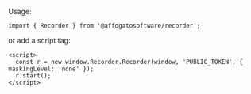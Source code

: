Usage:
```
import { Recorder } from '@affogatosoftware/recorder';
```

or add a script tag:
```
<script>
  const r = new window.Recorder.Recorder(window, 'PUBLIC_TOKEN', { maskingLevel: 'none' });
  r.start();
</script>
```

